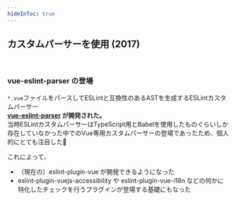```yaml
---
hideInToc: true
---
```


## カスタムパーサーを使用 (2017)

<br>

### vue-eslint-parser の登場

`*.vue`ファイルをパースしてESLintと互換性のあるASTを生成するESLintカスタムパーサー\
**[vue-eslint-parser] が開発された。**\
当時ESLintカスタムパーサーはTypeScript用とBabelを使用したものぐらいしか存在していなかった中でのVue専用カスタムパーサーの登場であったため、個人的にとても注目した🤩

[vue-eslint-parser]: https://github.com/vuejs/vue-eslint-parser

これによって、

- （現在の）eslint-plugin-vue が開発できるようになった
- eslint-plugin-vuejs-accessibility や eslint-plugin-vue-i18n などの何かに特化したチェックを行うプラグインが登場する基礎にもなった
